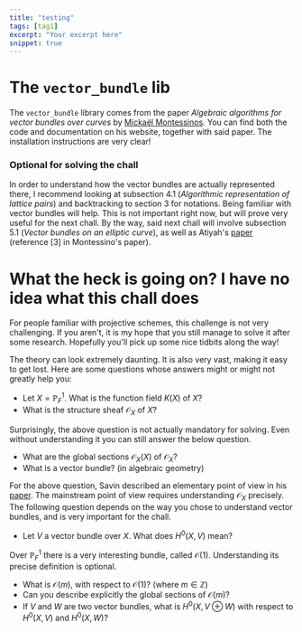 ```yaml
---
title: "testing"
tags: [tag1]
excerpt: "Your excerpt here"
snippet: true
---
```


# The `vector_bundle` lib

The `vector_bundle` library comes from the paper *Algebraic algorithms for vector bundles over curves* by [Mickaël Montessinos](http://mickael.montessinos.fr/).
You can find both the code and documentation on his website, together with said paper.
The installation instructions are very clear!

### Optional for solving the chall

In order to understand how the vector bundles are actually represented there,
I recommend looking at subsection 4.1 (*Algorithmic representation of lattice pairs*) and backtracking to section 3 for notations.
Being familiar with vector bundles will help.
This is not important right now, but will prove very useful for the next chall.
By the way, said next chall will involve subsection 5.1 (*Vector bundles on an elliptic curve*), as well as Atiyah's [paper](https://math.berkeley.edu/~nadler/atiyah.classification.pdf) (reference [3] in Montessino's paper).

# What the heck is going on? I have no idea what this chall does

For people familiar with projective schemes, this challenge is not very challenging.
If you aren't, it is my hope that you still manage to solve it after some research.
Hopefully you'll pick up some nice tidbits along the way!

The theory can look extremely daunting.
It is also very vast, making it easy to get lost.
Here are some questions whose answers might or might not greatly help you:
- Let $X=\mathbb P^1_F$. What is the function field $K(X)$ of $X$?
- What is the structure sheaf $\mathscr O_X$ of $X$?

Surprisingly, the above question is not actually mandatory for solving.
Even without understanding it you can still answer the below question.
- What are the global sections $\mathscr O_X(X)$ of $\mathscr O_X$?
- What is a vector bundle? (in algebraic geometry)

For the above question, Savin described an elementary point of view in his [paper](https://arxiv.org/pdf/0803.1096v1).
The mainstream point of view requires understanding $\mathscr O_X$ precisely.
The following question depends on the way you chose to understand vector bundles, and is very important for the chall.
- Let $V$ a vector bundle over $X$. What does $H^0(X,V)$ mean?

Over $\mathbb P^1_F$ there is a very interesting bundle, called $\mathscr O(1)$.
Understanding its precise definition is optional.
- What is $\mathscr O(m)$, with respect to $\mathscr O(1)$? (where $m\in\mathbb Z$)
- Can you describe explicitly the global sections of $\mathscr O(m)$?
- If $V$ and $W$ are two vector bundles, what is $H^0(X,V\oplus W)$ with respect to $H^0(X,V)$ and $H^0(X,W)$?

